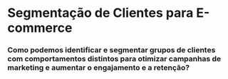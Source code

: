 # Segmentação de Clientes para E-commerce

### Como podemos identificar e segmentar grupos de clientes com comportamentos distintos para otimizar campanhas de marketing e aumentar o engajamento e a retenção?
